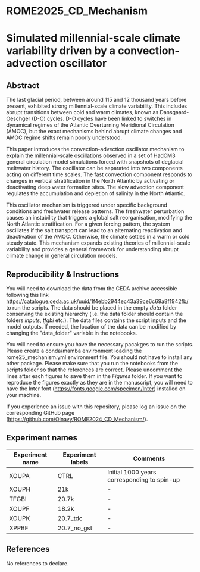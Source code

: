 # ROME2025_CD_Mechanism

# Simulated millennial-scale climate variability driven by a convection-advection oscillator

## Abstract

The last glacial period, between around 115 and 12 thousand years before present, exhibited strong millennial-scale climate variability. This includes abrupt transitions between cold and warm climates, known as Dansgaard-Oeschger (D-O) cycles. D-O cycles have been linked to switches in dynamical regimes of the Atlantic Overturning Meridional Circulation (AMOC), but the exact mechanisms behind abrupt climate changes and AMOC regime shifts remain poorly understood.

This paper introduces the convection-advection oscillator mechanism to explain the millennial-scale oscillations observed in a set of HadCM3 general circulation model simulations forced with snapshots of deglacial meltwater history. The oscillator can be separated into two components acting on different time scales. The fast convection component responds to changes in vertical stratification in the North Atlantic by activating or deactivating deep water formation sites. The slow advection component regulates the accumulation and depletion of salinity in the North Atlantic.

This oscillator mechanism is triggered under specific background conditions and freshwater release patterns. The freshwater perturbation causes an instability that triggers a global salt reorganisation, modifying the North Atlantic stratification. For a given forcing pattern, the system oscillates if the salt transport can lead to an alternating reactivation and deactivation of the AMOC. Otherwise, the climate settles in a warm or cold steady state. This mechanism expands existing theories of millennial-scale variability and provides a general framework for understanding abrupt climate change in general circulation models.


## Reproducibility & Instructions
You will need to download the data from the CEDA archive accessible following this link https://catalogue.ceda.ac.uk/uuid/1f4ebb2944ec43a39ce6c69a8f1942fb/ to run the scripts. The data should be placed in the empty *data* folder conserving the existing hierarchy (i.e. the data folder should contain the folders *inputs*, *tfgbi* etc.). The data files contains the script inputs and the model outputs. If needed, the location of the data can be modified by changing the "data_folder" variable in the notebooks.

You will need to ensure you have the necessary pacakges to run the scripts. Please create a conda/mamba environment loading the rome25_mechanism.yml environment file. You should not have to install any other package. Please make sure that you run the notebooks from the scripts folder so that the references are correct. Please uncomment the lines after each figures to save them in the *Figures* folder. If you want to reproduce the figures exactly as they are in the manuscript, you will need to have the Inter font (https://fonts.google.com/specimen/Inter) installed on your machine.

If you experience an issue with this repository, please log an issue on the corresponding GitHub page (https://github.com/Olnavy/ROME2024_CD_Mechanism/).

## Experiment names

| Experiment name | Experiment labels | Comments |
| ----------- | ----------- | ----------- | 
| XOUPA | CTRL | Initial 1000 years corresponding to spin-up |
| XOUPH | 21k | - |
| TFGBI | 20.7k | - |
| XOUPF | 18.2k | - |
| XOUPK | 20.7_tdc | - |
| XPPBF | 20.7_no_gst | - |

## References
No references to declare.
